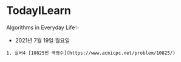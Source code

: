 # TodayILearn
Algorithms in Everyday Life✨

* 2021년 7월 19일 월요일
<pre><code>1. 실버4 [10825번 국영수](https://www.acmicpc.net/problem/10825/)</code></pre>
